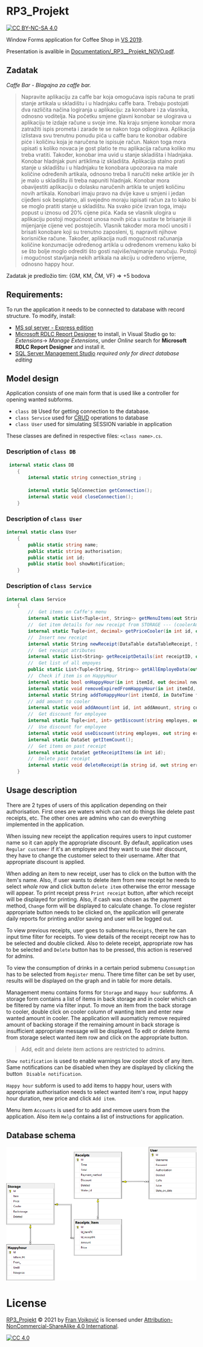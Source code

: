 # RP3_Projekt
[![CC BY-NC-SA 4.0][cc-shield]][cc]

Window Forms application for Coffee Shop in [VS 2019](https://visualstudio.microsoft.com/vs/).

Presentation is avalible in [Documentation/_RP3__Projekt_NOVO.pdf](Documentation/_RP3__Projekt_NOVO.pdf).

## Zadatak
*Caffe Bar - Blagajna za caffe bar.*

 >Napravite aplikaciju za caffe bar koja omogućava ispis računa te prati stanje artikala u skladištu i u hladnjaku caffe bara. Trebaju postojati dva različita načina logiranja u aplikaciju: za konobare i za vlasnika, odnosno voditelja. Na početku smjene glavni konobar se ulogirava u aplikaciju te izdaje račune u svoje ime. Na kraju smjene konobar mora zatražiti ispis prometa i zarade te se nakon toga odlogirava. Aplikacija izlistava svu trenutnu ponudu pića u caffe baru te konobar odabire piće i količinu koja je naručena te ispisuje račun. Nakon toga mora upisati s koliko novaca je gost platio te mu aplikacija računa koliko mu treba vratiti. Također, konobar ima uvid u stanje skladišta i hladnjaka. Konobar hladnjak puni artiklima iz skladišta. Aplikacija stalno prati stanje u skladištu i u hladnjaku te konobara upozorava na male količine određenih artikala, odnosno treba li naručiti neke artikle jer ih je malo u skladištu ili treba napuniti hladnjak. Konobar mora obavijestiti aplikaciju o dolasku naručenih artikla te unijeti količinu novih artikala. Konobari imaju pravo na dvije kave u smjeni i jedan cijeđeni sok besplatno, ali svejedno moraju ispisati račun za to kako bi se moglo pratiti stanje u skladištu. Na svako piće izvan toga, imaju popust u iznosu od 20% cijene pića. Kada se vlasnik ulogira u aplikaciju postoji mogućnost unosa novih pića u sustav te brisanje ili mijenjanje cijene već postojećih. Vlasnik također mora moći unositi i brisati konobare koji su trenutno zaposleni, tj. napraviti njihove korisničke račune.  Također, aplikacija nudi mogućnost računanja količine konzumacije određenog artikla u određenom vremenu kako bi se što bolje moglo odrediti što gosti najviše/najmanje naručuju. Postoji i mogućnost stavljanja nekih artikala na akciju u određeno vrijeme, odnosno happy hour.

Zadatak je predložio tim: {GM, KM, ČM, VF} ⇒ +5 bodova

## Requirements:
To run the application it needs to be connected to database with record structure. To modify, install:
- [MS sql server - Express edition](https://www.microsoft.com/en-us/sql-server/sql-server-downloads)
- [Microsoft RDLC Report Designer](https://marketplace.visualstudio.com/items?itemName=ProBITools.MicrosoftRdlcReportDesignerforVisualStudio-18001) to install, in Visual Studio go to: _Extensions_-> _Manage Extensions_, under _Online_ search for **Microsoft RDLC Report Designer** and install it.
- [SQL Server Management Studio](https://docs.microsoft.com/en-us/sql/ssms/download-sql-server-management-studio-ssms?view=sql-server-ver15) _required only for direct database editing_

## Model design
Application consists of one main form that is used like a controller for opening wanted subforms.
- `class DB` Used for getting connection to the database.
- `class Service` used for [CRUD](https://en.wikipedia.org/wiki/Create,_read,_update_and_delete) operations to database
- `class User` used for simulating SESSION variable in application

These classes are defined in respective files: `<class name>.cs`.

### Description of `class DB`
```cs
 internal static class DB
    {
        internal static string connection_string ;

        internal static SqlConnection getConnection();      
        internal static void closeConnection();
    }
 ```

 ### Description of `class User`
```cs
internal static class User
    {
        public static string name;
        public static string authorisation;
        public static int id;
        public static bool showNotification;
    }
 ```
  ### Description of `class Service`
```cs
internal class Service
    {
        //  Get items on Caffe's menu
        internal static List<Tuple<int, String>> getMenuItems(out String errorMessage);
        //  Get item details for new receipt from STORAGE --- (coolerAmount,price)
        internal static Tuple<int, decimal> getPriceCooler(in int id, out String errorMessage);
        //  Insert new receipt
        internal static String newReceipt(DataTable dataTableReceipt, String PaymentMethod, out Double total, out Int32 receiptId, double discount);
        //  Get receipt atributes
        internal static List<String> getReceiptDetails(int receiptID, out String errorMessage);
        //  Get list of all empoyes
        public static List<Tuple<String, String>> getAllEmployeData(out String errorMessage);
        //  Check if item is on HappyHour 
        internal static bool onHappyHour(in int itemId, out decimal newPrice, out String errorMessage);
        internal static void removeExpiredFromHappyHour(in int itemId, out String errorMessage);
        internal static String addToHappyHour(int itemId, in DateTime from_, in DateTime untill, decimal price);
        // add amount to cooler
        internal static void addAmount(int id, int addAmount, string column, out String errorMessage);
        //  Get discount for employee
        internal static Tuple<int, int> getDiscount(string employes, out string errorMessage)
        //  Use discount for employee
        internal static void useDiscount(string employes, out string errorMessage, string item, int times);
        internal static DataSet getItemCount();
        //  Get items on past receipt
        internal static DataSet getReceiptItems(in int id);
        //  Delete past receipt
        internal static void deleteReceipt(in string id, out string errorMsg);
    }
 ```


## Usage description
There are 2 types of users of this application depending on their authorisation. First ones are waters which can not do things like delete past receipts, etc. The other ones are admins who can do everything implemented in the application.

When issuing new receipt the application requires users to input customer name so it can apply the appropriate discount. By default, application uses `Regular customer` if it's an employee and they want to use their discount, they have to change the customer select to their username. After that appropriate discount is applied.

When adding an item to new receipt, user has to click on the button with the item's name. Also, if user wants to delete item from new receipt he needs to select *whole* row and click button `delete item` otherwise the error message will appear.
To print receipt press `Print receipt` button, after which receipt will be displayed for printing. Also, if cash was chosen as the payment method, `Change` form will be displayed to calculate change.
To close register appropriate button needs to be clicked on, the application will generate daily reports for printing and/or saving and user will be logged out.

To view previous receipts, user goes to submenu `Receipts`, there he can input time filter for receipts. To view details of the receipt receipt row has to be selected and double clicked. Also to delete receipt, appropriate row has to be selected and `Delete` button has to be pressed, this action is reserved for admins.

To view the consumption of drinks in a certain period submenu `Consumption` has to be selected from `Register` menu. There time filter can be set by user, results will be displayed on the graph and in table for more details.

Management menu contains forms for `Storage` and `Happy hour` subforms. A storage form contains a list of items in back storage and in cooler which can be filtered by name via filter input. To move an item from the back storage to cooler, double click on cooler column of wanting item and enter new wanted amount in cooler. The application will auomaticly remove required amount of backing storage if the remaining amount in back storage is insufficient appropriate message will be displayed. To edit or delete items from storage select wanted item row and click on the appropriate button.
>Add, edit and delete item actions are restricted to admins.

`Show notification` is used to enable warnings low cooler stock of any item. Same notifications can be disabled when they are displayed by clicking the button ` Disable notification`.

`Happy hour` subform is used to add items to happy hour, users with appropriate authorisation needs to select wanted item's row, input happy hour duration, new price and click `Add item`.

Menu item `Accounts` is used for to add and remove users from the application. Also item `Help` contains a list of instructions for application.


## Database schema

![Database schema](Documentation/Database.png "Database")

# License

 [RP3_Projekt](https://github.com/nesto123/RP3_Projekt) © 2021 by [Fran Vojković](https://github.com/nesto123) is licensed under [Attribution-NonCommercial-ShareAlike 4.0 International][cc].

[![CC 4.0][cc-image]][cc]


[cc]: LICENSE
[cc-image]: https://licensebuttons.net/l/by-nc-sa/4.0/88x31.png
[cc-shield]: https://img.shields.io/badge/License-CC%20BY--SA%204.0-lightgrey.svg


<!--© 2021 Fran Vojković, Martina Gaćina, Matea Čotić, Mirna Keser, All rights reserved.

Licensed under [License](LICENSE).-->




